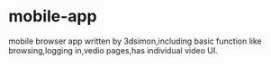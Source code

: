 # mobile-app
mobile browser app written by 3dsimon,including basic function like browsing,logging in,vedio pages,has individual video UI.
